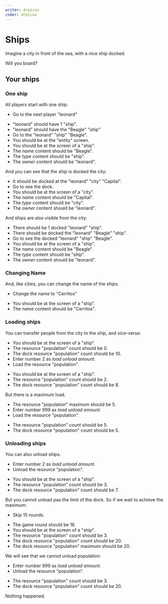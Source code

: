 ```yaml
---
writer: drpicox
coder: drpicox
---
```

# Ships

Imagine a city in front of the sea,
with a nice ship docked.

Will you board? 

## Your ships      

### One ship

All players start with one ship:

 * Go to the next player "leonard"
 <!-- SNAPSHOT status=200 -->
 * "leonard" should have 1 "ship".
 * "leonard" should have the "Beagle" "ship"
 * Go to the "leonard" "ship" "Beagle".
 * You should be at the "entity" screen.
 * You should be at the screen of a "ship".
 * The _name_ content should be "Beagle".
 * The _type_ content should be "ship".
 * The _owner_ content should be "leonard".

And you can see that the ship is docked the city:

 * It should be docked at the "leonard" "city" "Capital".
 * Go to see the dock.
 * You should be at the screen of a "city".
 * The _name_ content should be "Capital".
 * The _type_ content should be "city".
 * The _owner_ content should be "leonard".

And ships are also visible from the city:

 * There should be 1 docked "leonard" "ship".
 * There should be docked the "leonard" "Beagle" "ship".
 * Go to see the docked "leonard" "ship" "Beagle".
 * You should be at the screen of a "ship".
 * The _name_ content should be "Beagle".
 * The _type_ content should be "ship".
 * The _owner_ content should be "leonard".

### Changing Name

And, like cities, you can change the name of the ships.

 * Change the name to "Cerritos"
 <!-- SNAPSHOT status=200 -->  
 * You should be at the screen of a "ship".
 * The _name_ content should be "Cerritos".

### Loading ships

You can transfer people from the city to the ship, and vice-versa:

 * You should be at the screen of a "ship".
 * The resource "population" count should be 0.
 * The dock resource "population" count should be 10.
 * Enter number 2 as _load unload amount_.
 * Load the resource "population".
 <!-- SNAPSHOT status=200 -->  
 * You should be at the screen of a "ship".
 * The resource "population" count should be 2.
 * The dock resource "population" count should be 8.

But there is a maximum load.

 * The resource "population" maximum should be 5.
 * Enter number 999 as _load unload amount_.
 * Load the resource "population".
 <!-- SNAPSHOT status=200 -->  
 * The resource "population" count should be 5.
 * The dock resource "population" count should be 5.

### Unloading ships

You can also unload ships.

 * Enter number 2 as _load unload amount_.
 * Unload the resource "population".
 <!-- SNAPSHOT status=200 -->  
 * You should be at the screen of a "ship".
 * The resource "population" count should be 3.
 * The dock resource "population" count should be 7.

But you cannot unload pas the limit of the dock. 
So if we wait to achieve the maximum:

 * Skip 15 rounds.
 <!-- SNAPSHOT status=200 -->  
 * The game round should be 16.
 * You should be at the screen of a "ship".
 * The resource "population" count should be 3.
 * The dock resource "population" count should be 20.
 * The dock resource "population" maximum should be 20.

We will see that we cannot unload population:

 * Enter number 999 as _load unload amount_.
 * Unload the resource "population".
 <!-- SNAPSHOT status=200 -->  
 * The resource "population" count should be 3.
 * The dock resource "population" count should be 20.

Nothing happened.
